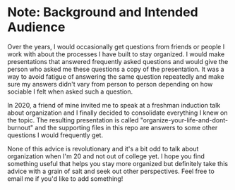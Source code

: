# Note: Background and Intended Audience

Over the years, I would occasionally get questions from friends or people I work with about the processes I have built to stay organized. I would make presentations that answered frequently asked questions and would give the person who asked me these questions a copy of the presentation. It was a way to avoid fatigue of answering the same question repeatedly and make sure my answers didn't vary from person to person depending on how sociable I felt when asked such a question. <br />

In 2020, a friend of mine invited me to speak at a freshman induction talk about organization and I finally decided to consolidate everything I knew on the topic. The resulting presentation is called "organize-your-life-and-dont-burnout" and the supporting files in this repo are answers to some other questions I would frequently get.  <br />

None of this advice is revolutionary and it's a bit odd to talk about organization when I'm 20 and not out of college yet. I hope you find something useful that helps you stay more organized but definitely take this advice with a grain of salt and seek out other perspectives. Feel free to email me if you'd like to add something! 
